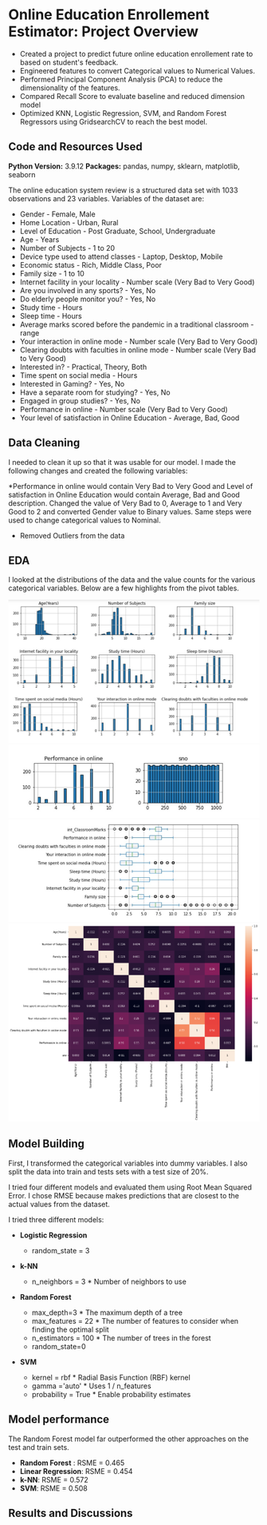 # Online Education Enrollement Estimator: Project Overview 

* Created a project to predict future online education enrollement rate to based on student's feedback.
* Engineered features to convert Categorical values to Numerical Values.
* Performed  Principal Component Analysis (PCA) to reduce the dimensionality of the features.
* Compared Recall Score to evaluate baseline and reduced dimension model 
* Optimized KNN, Logistic Regression, SVM, and Random Forest Regressors using GridsearchCV to reach the best model. 


## Code and Resources Used 
**Python Version:** 3.9.12 
**Packages:** pandas, numpy, sklearn, matplotlib, seaborn

The online education system review is a structured data set with 1033 observations and 23 variables.
Variables of the dataset are: 
* Gender - Female, Male
* Home Location - Urban, Rural
* Level of Education - Post Graduate, School, Undergraduate
* Age - Years
* Number of Subjects - 1 to 20
* Device type used to attend classes - Laptop, Desktop, Mobile
* Economic status - Rich, Middle Class, Poor
* Family size - 1 to 10
* Internet facility in your locality - Number scale (Very Bad to Very Good)
* Are you involved in any sports? - Yes, No
* Do elderly people monitor you? - Yes, No
* Study time - Hours
* Sleep time - Hours
* Average marks scored before the pandemic in a traditional classroom - range
* Your interaction in online mode - Number scale (Very Bad to Very Good)
* Clearing doubts with faculties in online mode - Number scale (Very Bad to Very Good)
* Interested in? - Practical, Theory, Both
* Time spent on social media - Hours
* Interested in Gaming? - Yes, No
* Have a separate room for studying? - Yes, No
* Engaged in group studies? - Yes, No
* Performance in online - Number scale (Very Bad to Very Good)
* Your level of satisfaction in Online Education - Average, Bad, Good


## Data Cleaning
I needed to clean it up so that it was usable for our model. I made the following changes and created the following variables:
 
*Performance in online would contain Very Bad to Very Good and Level of satisfaction in Online Education would contain Average, Bad and Good description. Changed the value of Very Bad to 0, Average to 1 and Very Good to 2 and converted Gender value to Binary values. Same steps were used to change categorical values to Nominal.
*	Removed Outliers from the data

## EDA
I looked at the distributions of the data and the value counts for the various categorical variables. Below are a few highlights from the pivot tables. 

![alt text](https://github.com/Anupdavda/Online-Education/blob/master/picture1.jpg "Histogram of features")
![alt text](https://github.com/Anupdavda/Online-Education/blob/master/picture2.jpg "Histogram of features")
![alt text](https://github.com/Anupdavda/Online-Education/blob/master/picture3.jpg "Box Plot Showing Outliers")
![alt text](https://github.com/Anupdavda/Online-Education/blob/master/download.png "Correlation")

## Model Building 

First, I transformed the categorical variables into dummy variables. I also split the data into train and tests sets with a test size of 20%.   

I tried four different models and evaluated them using Root Mean Squared Error. I chose RMSE because makes predictions that are closest to the actual values from the dataset.

I tried three different models:
*	**Logistic Regression**
    * random_state = 3
*	**k-NN** 
    * n_neighbors = 3
          * Number of neighbors to use
*	**Random Forest** 
    * max_depth=3
          * The maximum depth of a tree
    * max_features = 22
          * The number of features to consider when finding the optimal split          
    * n_estimators = 100
          * The number of trees in the forest
    * random_state=0
      
*	**SVM** 
    * kernel = rbf
          * Radial Basis Function (RBF) kernel
    * gamma ='auto'
          * Uses 1 / n_features
    * probability = True
          * Enable probability estimates

## Model performance
The Random Forest model far outperformed the other approaches on the test and train sets. 
*	**Random Forest** : RSME = 0.465
*	**Linear Regression**: RSME = 0.454
*	**k-NN**: RSME = 0.572
*	**SVM**: RSME = 0.508

## Results and Discussions



